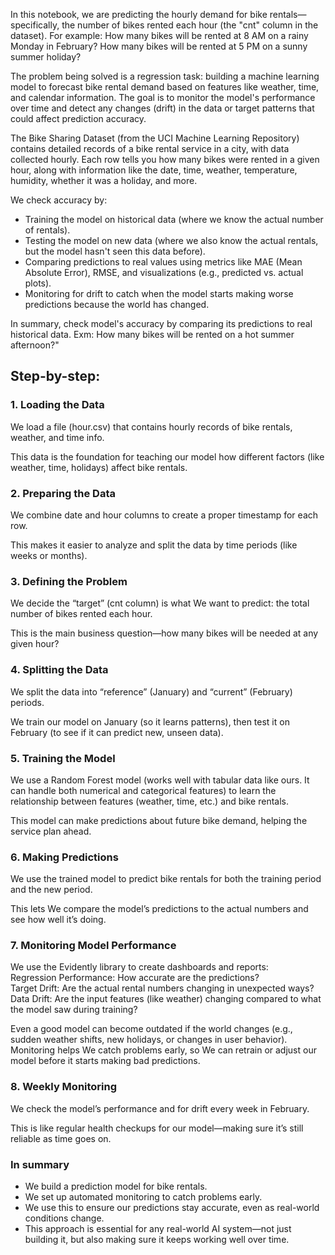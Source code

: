 In this notebook, we are predicting the hourly demand for bike rentals—specifically, the number of bikes rented each hour (the "cnt" column in the dataset). For example: How many bikes will be rented at 8 AM on a rainy Monday in February? How many bikes will be rented at 5 PM on a sunny summer holiday?

The problem being solved is a regression task: building a machine learning model to forecast bike rental demand based on features like weather, time, and calendar information. The goal is to monitor the model's performance over time and detect any changes (drift) in the data or target patterns that could affect prediction accuracy.

The Bike Sharing Dataset (from the UCI Machine Learning Repository) contains detailed records of a bike rental service in a city, with data collected hourly. Each row tells you how many bikes were rented in a given hour, along with information like the date, time, weather, temperature, humidity, whether it was a holiday, and more.

We check accuracy by:<br>
- Training the model on historical data (where we know the actual number of rentals).
- Testing the model on new data (where we also know the actual rentals, but the model hasn't seen this data before).
- Comparing predictions to real values using metrics like MAE (Mean Absolute Error), RMSE, and visualizations (e.g., predicted vs. actual plots).
- Monitoring for drift to catch when the model starts making worse predictions because the world has changed.

In summary, check model's accuracy by comparing its predictions to real historical data. Exm: How many bikes will be rented on a hot summer afternoon?"

## Step-by-step: 
### 1. Loading the Data
We load a file (hour.csv) that contains hourly records of bike rentals, weather, and time info.

This data is the foundation for teaching our model how different factors (like weather, time, holidays) affect bike rentals.

### 2. Preparing the Data
We combine date and hour columns to create a proper timestamp for each row.

This makes it easier to analyze and split the data by time periods (like weeks or months).

### 3. Defining the Problem
We decide the “target” (cnt column) is what We want to predict: the total number of bikes rented each hour.

This is the main business question—how many bikes will be needed at any given hour?

### 4. Splitting the Data
We split the data into “reference” (January) and “current” (February) periods.

We train our model on January (so it learns patterns), then test it on February (to see if it can predict new, unseen data).

### 5. Training the Model
We use a Random Forest model (works well with tabular data like ours. It can handle both numerical and categorical features) to learn the relationship between features (weather, time, etc.) and bike rentals.

This model can make predictions about future bike demand, helping the service plan ahead.

### 6. Making Predictions
We use the trained model to predict bike rentals for both the training period and the new period.

This lets We compare the model’s predictions to the actual numbers and see how well it’s doing.

### 7. Monitoring Model Performance
We use the Evidently library to create dashboards and reports:<br>
Regression Performance: How accurate are the predictions?<br>
Target Drift: Are the actual rental numbers changing in unexpected ways?<br>
Data Drift: Are the input features (like weather) changing compared to what the model saw during training?<br>

Even a good model can become outdated if the world changes (e.g., sudden weather shifts, new holidays, or changes in user behavior). Monitoring helps We catch problems early, so We can retrain or adjust our model before it starts making bad predictions.

### 8. Weekly Monitoring
We check the model’s performance and for drift every week in February.

This is like regular health checkups for our model—making sure it’s still reliable as time goes on.

### In summary
- We build a prediction model for bike rentals.
- We set up automated monitoring to catch problems early.
- We use this to ensure our predictions stay accurate, even as real-world conditions change.
- This approach is essential for any real-world AI system—not just building it, but also making sure it keeps working well over time.
